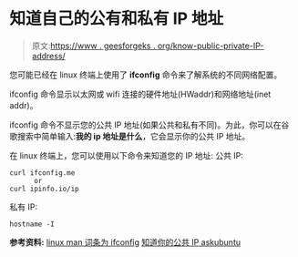 # 知道自己的公有和私有 IP 地址

> 原文:[https://www . geesforgeks . org/know-public-private-IP-address/](https://www.geeksforgeeks.org/know-public-private-ip-addresses/)

您可能已经在 linux 终端上使用了 **ifconfig** 命令来了解系统的不同网络配置。

ifconfig 命令显示以太网或 wifi 连接的硬件地址(HWaddr)和网络地址(inet addr)。

ifconfig 命令不显示您的公共 IP 地址(如果公共和私有不同)。为此，你可以在谷歌搜索中简单输入:**我的 ip 地址是什么**，它会显示你的公共 IP 地址。

在 linux 终端上，您可以使用以下命令来知道您的 IP 地址:
公共 IP:

```
curl ifconfig.me
      or 
curl ipinfo.io/ip

```

私有 IP:

```
hostname -I

```

**参考资料:**
[linux man 词条为 ifconfig](http://www.manpagez.com/man/8/ifconfig/)
[知道你的公共 IP askubuntu](https://askubuntu.com/questions/95910/command-for-determining-my-public-ip)